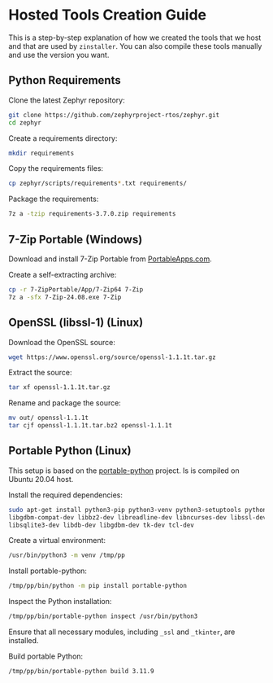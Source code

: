 # Hosted Tools Creation Guide

This is a step-by-step explanation of how we created the tools that we host and that are used by `zinstaller`. You can also compile these tools manually and use the version you want.

## Python Requirements

Clone the latest Zephyr repository:
```bash
git clone https://github.com/zephyrproject-rtos/zephyr.git
cd zephyr
```

Create a requirements directory:
```bash
mkdir requirements
```

Copy the requirements files:
```bash
cp zephyr/scripts/requirements*.txt requirements/
```

Package the requirements:
```bash
7z a -tzip requirements-3.7.0.zip requirements
```

## 7-Zip Portable (Windows)

Download and install 7-Zip Portable from [PortableApps.com](https://portableapps.com/apps/utilities/7-zip_portable).

Create a self-extracting archive:
```bash
cp -r 7-ZipPortable/App/7-Zip64 7-Zip
7z a -sfx 7-Zip-24.08.exe 7-Zip
```

## OpenSSL (libssl-1) (Linux)

Download the OpenSSL source:
```bash
wget https://www.openssl.org/source/openssl-1.1.1t.tar.gz
```

Extract the source:
```bash
tar xf openssl-1.1.1t.tar.gz
```

Rename and package the source:
```bash
mv out/ openssl-1.1.1t
tar cjf openssl-1.1.1t.tar.bz2 openssl-1.1.1t
```

## Portable Python (Linux)

This setup is based on the [portable-python](https://github.com/codrsquad/portable-python) project. Is is compiled on Ubuntu 20.04 host.

Install the required dependencies:
```bash
sudo apt-get install python3-pip python3-venv python3-setuptools python3-tk libffi-dev \
libgdbm-compat-dev libbz2-dev libreadline-dev libncurses-dev libssl-dev \
libsqlite3-dev libdb-dev libgdbm-dev tk-dev tcl-dev
```

Create a virtual environment:
```bash
/usr/bin/python3 -m venv /tmp/pp
```

Install portable-python:
```bash
/tmp/pp/bin/python -m pip install portable-python
```

Inspect the Python installation:
```bash
/tmp/pp/bin/portable-python inspect /usr/bin/python3
```
Ensure that all necessary modules, including `_ssl` and `_tkinter`, are installed.

Build portable Python:
```bash
/tmp/pp/bin/portable-python build 3.11.9
```
